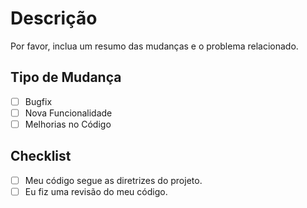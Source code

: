 # Descrição

Por favor, inclua um resumo das mudanças e o problema relacionado.

## Tipo de Mudança

- [ ] Bugfix
- [ ] Nova Funcionalidade
- [ ] Melhorias no Código

## Checklist

- [ ] Meu código segue as diretrizes do projeto.
- [ ] Eu fiz uma revisão do meu código.
